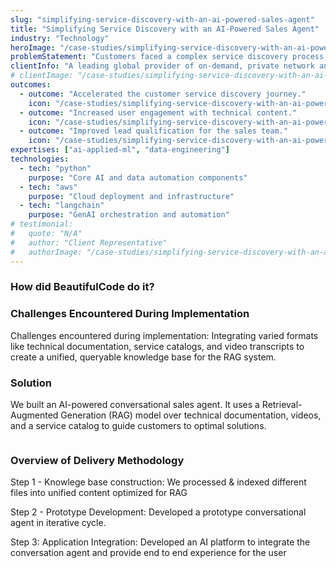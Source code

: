 ```yaml
---
slug: "simplifying-service-discovery-with-an-ai-powered-sales-agent"
title: "Simplifying Service Discovery with an AI-Powered Sales Agent"
industry: "Technology"
heroImage: "/case-studies/simplifying-service-discovery-with-an-ai-powered-sales-agent/hero-image.svg"
problemStatement: "Customers faced a complex service discovery process, struggling to map their technical problems to the right solutions from a vast catalog and documentation library."
clientInfo: "A leading global provider of on-demand, private network and cloud connectivity solutions."
# clientImage: "/case-studies/simplifying-service-discovery-with-an-ai-powered-sales-agent/client-logo.svg"
outcomes:
  - outcome: "Accelerated the customer service discovery journey."
    icon: "/case-studies/simplifying-service-discovery-with-an-ai-powered-sales-agent/outcome-icon.svg"
  - outcome: "Increased user engagement with technical content."
    icon: "/case-studies/simplifying-service-discovery-with-an-ai-powered-sales-agent/outcome-icon.svg"
  - outcome: "Improved lead qualification for the sales team."
    icon: "/case-studies/simplifying-service-discovery-with-an-ai-powered-sales-agent/outcome-icon.svg"
expertises: ["ai-applied-ml", "data-engineering"]
technologies:
  - tech: "python"
    purpose: "Core AI and data automation components"
  - tech: "aws"
    purpose: "Cloud deployment and infrastructure"
  - tech: "langchain"
    purpose: "GenAI orchestration and automation"
# testimonial:
#   quote: "N/A"
#   author: "Client Representative"
#   authorImage: "/case-studies/simplifying-service-discovery-with-an-ai-powered-sales-agent/client-author.svg"
---
```




### How did BeautifulCode do it?

### Challenges Encountered During Implementation
Challenges encountered during implementation:
Integrating varied formats like technical documentation, service catalogs, and video transcripts to create a unified, queryable knowledge base for the RAG system.

### Solution
We built an AI-powered conversational sales agent. It uses a Retrieval-Augmented Generation (RAG) model over technical documentation, videos, and a service catalog to guide customers to optimal solutions.

<figure>
  <img src="/case-studies/simplifying-service-discovery-with-an-ai-powered-sales-agent/simplifying-service-discovery-with-an-ai-powered-sales-agent.png" alt="" />
  <figcaption>
    
  </figcaption>
</figure>

### Overview of Delivery Methodology
Step 1 - Knowlege base construction: We processed & indexed different files into unified content optimized for RAG

Step 2 - Prototype Development: Developed a prototype conversational agent in iterative cycle. 

Step 3: Application Integration: Developed an AI platform to integrate the conversation agent and provide end to end experience for the user

